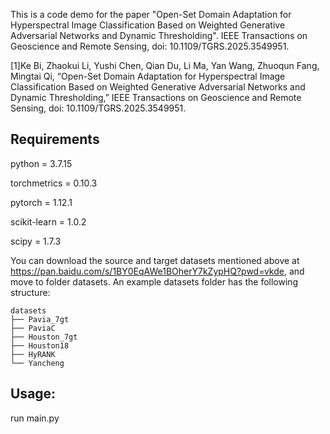 This is a code demo for the paper "Open-Set Domain Adaptation for Hyperspectral Image Classification Based on Weighted Generative Adversarial Networks and Dynamic Thresholding". IEEE Transactions on Geoscience and Remote Sensing, doi: 10.1109/TGRS.2025.3549951.

[1]Ke Bi, Zhaokui Li, Yushi Chen, Qian Du, Li Ma, Yan Wang, Zhuoqun Fang, Mingtai Qi, “Open-Set Domain Adaptation for Hyperspectral Image Classification Based on Weighted Generative Adversarial Networks and Dynamic Thresholding,” IEEE Transactions on Geoscience and Remote Sensing, doi: 10.1109/TGRS.2025.3549951.

## Requirements

python = 3.7.15

torchmetrics = 0.10.3

pytorch = 1.12.1

scikit-learn = 1.0.2

scipy = 1.7.3

You can download the source and target datasets mentioned above at  https://pan.baidu.com/s/1BY0EqAWe1BOherY7kZypHQ?pwd=vkde, and move to folder datasets. 
An example datasets folder has the following structure:
```
datasets
├── Pavia_7gt
├── PaviaC
├── Houston_7gt
├── Houston18
├── HyRANK
└── Yancheng
```

## Usage:

run main.py
